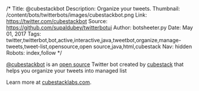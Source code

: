 /*
Title: @cubestackbot
Description: Organize your tweets.
Thumbnail: /content/bots/twitterbots/images/cubestackbot.png
Link: https://twitter.com/cubestackbot
Source: https://github.com/supaldubey/twitterbotui
Author: botsheeter.py
Date: May 01, 2017
Tags: twitter,twitterbot,bot,active,interactive,java,tweetbot,organize,manage-tweets,tweet-list,opensource,open source,java,html,cubestack
Nav: hidden
Robots: index,follow
*/

[@cubestackbot](https://twitter.com/cubestackbot) is an [open source](https://github.com/supaldubey/twitterbotui) Twitter bot created by [cubestack](https://twitter.com/cubestack) that helps you organize your tweets into managed list

Learn more at [cubestacklabs.com](http://cubestacklabs.com/manage-your-tweets-with-cubestackbot/).

